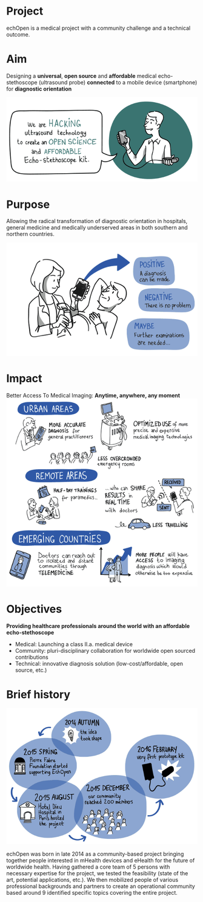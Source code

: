 # Project
echOpen is a medical project with a community challenge and a technical outcome. 

# Aim
Designing a **universal**, **open source** and **affordable** medical echo-stethoscope (ultrasound probe) **connected** to a mobile device (smartphone) for **diagnostic orientation** 

![echOpen is a medical project with a community management challenge and a technical outcome](images/echOpen_Hacking.png)

# Purpose
Allowing the radical transformation of diagnostic orientation in hospitals, general medicine and medically underserved areas in both southern and northern countries.

![](images/disruptive_diagnosis_technology.png)

# Impact
Better Access To Medical Imaging: **Anytime, anywhere, any moment**
![](images/echopen_areaofuse.png)

# Objectives 
**Providing healthcare professionals around the world with an affordable echo-stethoscope**

- Medical: Launching a class II.a. medical device 
- Community: pluri-disciplinary collaboration for worldwide open sourced contributions
- Technical: innovative diagnosis solution (low-cost/affordable, open source, etc.)

# Brief history
![echOpen history](images/echopen-history.png)

echOpen was born in late 2014 as a community-based project bringing together people interested in mHealth devices and eHealth for the future of worldwide health. Having gathered a core team of 5 persons with necessary expertise for the project, we tested the feasibility (state of the art, potential applications, etc.). We then mobilized people of various professional backgrounds and partners to create an operational community based around 9 identified specific topics covering the entire project.

